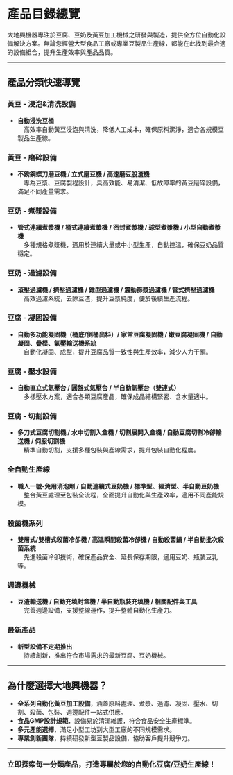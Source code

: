 # 產品目錄總覽

大地興機器專注於豆腐、豆奶及黃豆加工機械之研發與製造，提供全方位自動化設備解決方案。無論您經營大型食品工廠或專業豆製品生產線，都能在此找到最合適的設備組合，提升生產效率與產品品質。

---

## 產品分類快速導覽

### 黃豆 - 浸泡&清洗設備
- **自動浸洗豆桶**  
　高效率自動黃豆浸泡與清洗，降低人工成本，確保原料潔淨，適合各規模豆製品生產線。

### 黃豆 - 磨碎設備
- **不銹鋼蝶刀磨豆機 / 立式磨豆機 / 高速磨豆脫渣機**  
　專為豆漿、豆腐製程設計，具高效能、易清潔、低故障率的黃豆磨碎設備，滿足不同產量需求。

### 豆奶 - 煮漿設備
- **管式連續煮漿機 / 桶式連續煮漿機 / 密封煮漿機 / 球型煮漿機 / 小型自動煮漿機**  
　多種規格煮漿機，適用於連續大量或中小型生產，自動控溫，確保豆奶品質穩定。

### 豆奶 - 過濾設備
- **滾壓過濾機 / 擠壓過濾機 / 錐型過濾機 / 震動篩漿過濾機 / 管式擠壓過濾機**  
　高效過濾系統，去除豆渣，提升豆漿純度，便於後續生產流程。

### 豆腐 - 凝固設備
- **自動多功能凝固機（桶底/倒桶出料）/ 家常豆腐凝固機 / 嫩豆腐凝固機 / 自動凝固、疊模、氣壓輸送機系統**  
　自動化凝固、成型，提升豆腐品質一致性與生產效率，減少人力干預。

### 豆腐 - 壓水設備
- **自動直立式氣壓台 / 圓盤式氣壓台 / 半自動氣壓台（雙連式）**  
　多樣壓水方案，適合各類豆腐產品，確保成品結構緊密、含水量適中。

### 豆腐 - 切割設備
- **多刀式豆腐切割機 / 水中切割入盒機 / 切割展開入盒機 / 自動豆腐切割冷卻輸送機 / 伺服切割機**  
　精準自動切割，支援多種包裝與產線需求，提升包裝自動化程度。

### 全自動生產線
- **職人一號-免用消泡劑 / 自動連續式豆奶機 / 標準型、經濟型、半自動豆奶機**  
　整合黃豆處理至包裝全流程，全面提升自動化與生產效率，適用不同產能規模。

### 殺菌機系列
- **雙層式/雙槽式殺菌冷卻機 / 高溫瞬間殺菌冷卻機 / 自動殺菌鍋 / 半自動批次殺菌系統**  
　先進殺菌冷卻技術，確保產品安全、延長保存期限，適用豆奶、瓶裝豆乳等。

### 週邊機械
- **豆渣輸送機 / 自動充填封盒機 / 半自動瓶裝充填機 / 相關配件與工具**  
　完善週邊設備，支援整線運作，提升整體自動化生產力。

### 最新產品
- **新型設備不定期推出**  
　持續創新，推出符合市場需求的最新豆腐、豆奶機械。

---

## 為什麼選擇大地興機器？

- **全系列自動化黃豆加工設備**，涵蓋原料處理、煮漿、過濾、凝固、壓水、切割、殺菌、包裝、週邊配件一站式供應。
- **食品GMP設計規範**，設備易於清潔維護，符合食品安全生產標準。
- **多元產能選擇**，滿足小型工坊到大型工廠的不同規模需求。
- **專業創新團隊**，持續研發新型豆製品設備，協助客戶提升競爭力。

---

### 立即探索每一分類產品，打造專屬於您的自動化豆腐/豆奶生產線！
